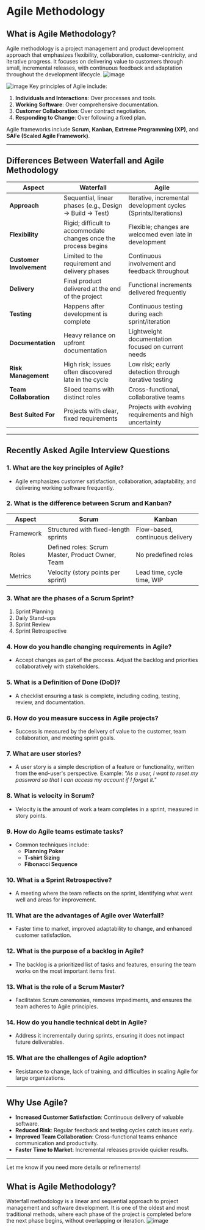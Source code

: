 

# Agile Methodology

## What is Agile Methodology?

Agile methodology is a project management and product development approach that emphasizes flexibility, collaboration, customer-centricity, and iterative progress. It focuses on delivering value to customers through small, incremental releases, with continuous feedback and adaptation throughout the development lifecycle.
![image](https://github.com/user-attachments/assets/e910cd35-1013-4c0e-bd45-7ab5c6712be0)

![image](https://github.com/user-attachments/assets/9157f4b3-e9fb-49e9-a998-f8be5c3faac6)
Key principles of Agile include:
1. **Individuals and Interactions**: Over processes and tools.
2. **Working Software**: Over comprehensive documentation.
3. **Customer Collaboration**: Over contract negotiation.
4. **Responding to Change**: Over following a fixed plan.

Agile frameworks include **Scrum**, **Kanban**, **Extreme Programming (XP)**, and **SAFe (Scaled Agile Framework)**.

---

## Differences Between Waterfall and Agile Methodology

| **Aspect**          | **Waterfall**                                     | **Agile**                                            |
|----------------------|--------------------------------------------------|-----------------------------------------------------|
| **Approach**         | Sequential, linear phases (e.g., Design → Build → Test) | Iterative, incremental development cycles (Sprints/Iterations) |
| **Flexibility**      | Rigid; difficult to accommodate changes once the process begins | Flexible; changes are welcomed even late in development |
| **Customer Involvement** | Limited to the requirement and delivery phases       | Continuous involvement and feedback throughout      |
| **Delivery**         | Final product delivered at the end of the project | Functional increments delivered frequently          |
| **Testing**          | Happens after development is complete             | Continuous testing during each sprint/iteration     |
| **Documentation**    | Heavy reliance on upfront documentation           | Lightweight documentation focused on current needs  |
| **Risk Management**  | High risk; issues often discovered late in the cycle | Low risk; early detection through iterative testing |
| **Team Collaboration** | Siloed teams with distinct roles                 | Cross-functional, collaborative teams               |
| **Best Suited For**  | Projects with clear, fixed requirements           | Projects with evolving requirements and high uncertainty |

---

## Recently Asked Agile Interview Questions

### 1. **What are the key principles of Agile?**
- Agile emphasizes customer satisfaction, collaboration, adaptability, and delivering working software frequently.

### 2. **What is the difference between Scrum and Kanban?**
| **Aspect**        | **Scrum**                             | **Kanban**                      |
|--------------------|---------------------------------------|----------------------------------|
| Framework          | Structured with fixed-length sprints | Flow-based, continuous delivery |
| Roles              | Defined roles: Scrum Master, Product Owner, Team | No predefined roles             |
| Metrics            | Velocity (story points per sprint)   | Lead time, cycle time, WIP      |

### 3. **What are the phases of a Scrum Sprint?**
1. Sprint Planning
2. Daily Stand-ups
3. Sprint Review
4. Sprint Retrospective

### 4. **How do you handle changing requirements in Agile?**
- Accept changes as part of the process. Adjust the backlog and priorities collaboratively with stakeholders.

### 5. **What is a Definition of Done (DoD)?**
- A checklist ensuring a task is complete, including coding, testing, review, and documentation.

### 6. **How do you measure success in Agile projects?**
- Success is measured by the delivery of value to the customer, team collaboration, and meeting sprint goals.

### 7. **What are user stories?**
- A user story is a simple description of a feature or functionality, written from the end-user's perspective. 
  Example: *"As a user, I want to reset my password so that I can access my account if I forget it."*

### 8. **What is velocity in Scrum?**
- Velocity is the amount of work a team completes in a sprint, measured in story points.

### 9. **How do Agile teams estimate tasks?**
- Common techniques include:
  - **Planning Poker**
  - **T-shirt Sizing**
  - **Fibonacci Sequence**

### 10. **What is a Sprint Retrospective?**
- A meeting where the team reflects on the sprint, identifying what went well and areas for improvement.

### 11. **What are the advantages of Agile over Waterfall?**
- Faster time to market, improved adaptability to change, and enhanced customer satisfaction.

### 12. **What is the purpose of a backlog in Agile?**
- The backlog is a prioritized list of tasks and features, ensuring the team works on the most important items first.

### 13. **What is the role of a Scrum Master?**
- Facilitates Scrum ceremonies, removes impediments, and ensures the team adheres to Agile principles.

### 14. **How do you handle technical debt in Agile?**
- Address it incrementally during sprints, ensuring it does not impact future deliverables.

### 15. **What are the challenges of Agile adoption?**
- Resistance to change, lack of training, and difficulties in scaling Agile for large organizations.

---

## Why Use Agile?

- **Increased Customer Satisfaction**: Continuous delivery of valuable software.
- **Reduced Risk**: Regular feedback and testing cycles catch issues early.
- **Improved Team Collaboration**: Cross-functional teams enhance communication and productivity.
- **Faster Time to Market**: Incremental releases provide quicker results.

---

Let me know if you need more details or refinements!


## What is Agile Methodology?
Waterfall methodology is a linear and sequential approach to project management and software development. It is one of the oldest and most traditional methods, where each phase of the project is completed before the next phase begins, without overlapping or iteration.
![image](https://github.com/user-attachments/assets/f941a038-d3ea-4cde-9705-1786726f7758)
